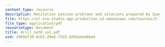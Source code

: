 ```yaml
---
content_type: resource
description: Recitation session problems and solutions prepared by Sunghee Son.
file: https://ol-ocw-studio-app-production.s3.amazonaws.com/courses/5-13-organic-chemistry-ii-fall-2003/29b9af3ddcb120e672d342bda4ae6bed_drill_set8_sol.pdf
file_type: application/pdf
resourcetype: Document
title: drill_set8_sol.pdf
uid: 29b9af3d-dcb1-20e6-72d3-42bda4ae6bed
---
```

